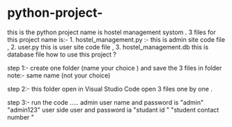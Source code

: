 # python-project-
this is the python project name is hostel management systom . 3 files for this project name is:- 1. hostel_management.py :- this is admin site code file , 2. user.py this is user site code file , 3. hostel_management.db this is database file 
how to use this project ?

step 1:-
      create one folder (name your choice )
      and save the 3 files  in folder note:- same name (not your choice)
      
step 2:-
     this folder open in Visual Studio Code 
     open 3 files one by one .
     
step 3:-
    run the code .....
admin user name and password is "admin"  "admin123" 
user side user and password ia "studant id "  "student contact number "
    
